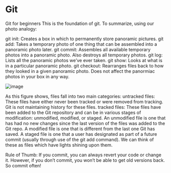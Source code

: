 # Git
Git for beginners
This is the foundation of git. To summarize, using our photo analogy:

git init: Creates a box in which to permanently store panoramic pictures.
git add: Takes a temporary photo of one thing that can be assembled into a panoramic photo later.
git commit: Assembles all available temporary photos into a panoramic photo. Also destroys all temporary photos.
git log: Lists all the panoramic photos we’ve ever taken.
git show: Looks at what is in a particular panoramic photo.
git checkout: Rearranges files back to how they looked in a given panoramic photo. Does not affect the panormiac photos in your box in any way.

![image](https://user-images.githubusercontent.com/60707406/184521953-e764264c-b928-4e40-92c4-8fe0f1c87bc0.png)

As this figure shows, files fall into two main categories:
untracked files: These files have either never been tracked or were removed from tracking. Git is not maintaining history for these files.
tracked files: These files have been added to the Git repository and can be in various stages of modification: unmodified, modified, or staged.
An unmodified file is one that has had no new changes since the last version of the files was added to the Git repo.
A modified file is one that is different from the last one Git has saved.
A staged file is one that a user has designated as part of a future commit (usually through use of the git add command). We can think of these as files which have lights shining upon them.

Rule of Thumb: If you commit, you can always revert your code or change it. However, if you don’t commit, you won’t be able to get old versions back. So commit often!
